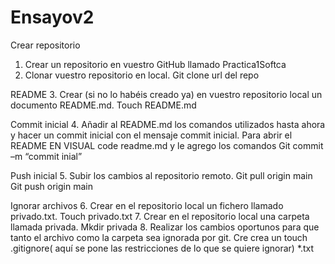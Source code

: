 # Ensayov2

Crear repositorio

1. Crear un repositorio en vuestro GitHub llamado Practica1Softca
2. Clonar vuestro repositorio en local.
Git clone url del repo

README
3. Crear (si no lo habéis creado ya) en vuestro repositorio
local  un documento README.md.
Touch README.md

Commit inicial
4. Añadir al README.md los comandos utilizados hasta ahora
y hacer un commit inicial con el mensaje commit inicial.
Para abrir el README EN VISUAL code readme.md y le agrego los comandos
Git commit –m “commit inial”

Push inicial
5. Subir los cambios al repositorio remoto.
Git pull origin main 
Git push origin main


Ignorar archivos
6. Crear en el repositorio local un fichero llamado privado.txt.
Touch privado.txt
7. Crear en el repositorio local una carpeta llamada privada.
Mkdir privada
8. Realizar los cambios oportunos para que tanto el archivo
como la carpeta sea ignorada por git.
Cre crea un touch .gitignore( aquí se pone las restricciones de lo que se quiere ignorar)
*.txt
